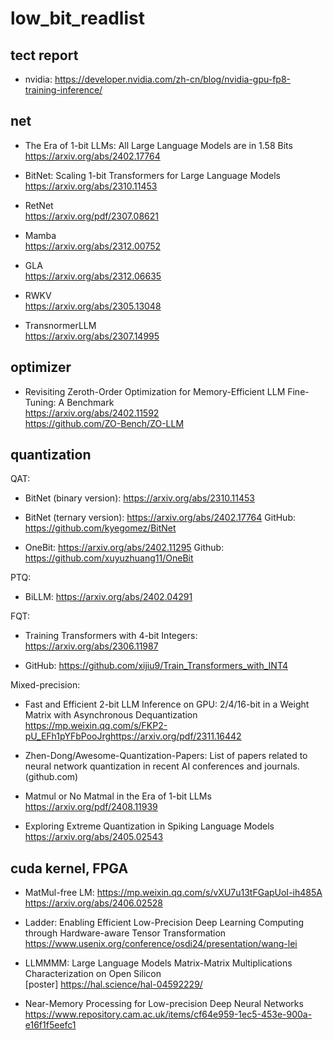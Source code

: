 # low_bit_readlist
## tect report
- nvidia:
<https://developer.nvidia.com/zh-cn/blog/nvidia-gpu-fp8-training-inference/><br/>

## net
- The Era of 1-bit LLMs: All Large Language Models are in 1.58 Bits<br/>
<https://arxiv.org/abs/2402.17764><br/>

- BitNet: Scaling 1-bit Transformers for Large Language Models<br/>
<https://arxiv.org/abs/2310.11453><br/>

- RetNet<br/>
<https://arxiv.org/pdf/2307.08621><br/>
- Mamba<br/>
<https://arxiv.org/abs/2312.00752><br/>
- GLA<br/>
<https://arxiv.org/abs/2312.06635><br/>
- RWKV<br/>
<https://arxiv.org/abs/2305.13048><br/>
- TransnormerLLM<br/>
<https://arxiv.org/abs/2307.14995><br/>

## optimizer
- Revisiting Zeroth-Order Optimization for Memory-Efficient LLM Fine-Tuning: A Benchmark<br/>
<https://arxiv.org/abs/2402.11592><br/>
<https://github.com/ZO-Bench/ZO-LLM><br/>

## quantization
QAT: <br/>

- BitNet (binary version): https://arxiv.org/abs/2310.11453 <br/>

- BitNet (ternary version): https://arxiv.org/abs/2402.17764  GitHub: https://github.com/kyegomez/BitNet <br/>

- OneBit: https://arxiv.org/abs/2402.11295  Github: https://github.com/xuyuzhuang11/OneBit  <br/>

PTQ: <br/>

- BiLLM: https://arxiv.org/abs/2402.04291  <br/>

FQT: <br/>

- Training Transformers with 4-bit Integers: https://arxiv.org/abs/2306.11987  <br/>

- GitHub: https://github.com/xijiu9/Train_Transformers_with_INT4 <br/>

Mixed-precision:<br/>
- Fast and Efficient 2-bit LLM Inference on GPU: 2/4/16-bit in a Weight Matrix with Asynchronous Dequantization <https://mp.weixin.qq.com/s/FKP2-pU_EFh1pYFbPooJrg><https://arxiv.org/pdf/2311.16442><br/>

- Zhen-Dong/Awesome-Quantization-Papers: List of papers related to neural network quantization in recent AI conferences and journals. (github.com) <br/>

- Matmul or No Matmal in the Era of 1-bit LLMs<br/>
<https://arxiv.org/pdf/2408.11939><br/>

- Exploring Extreme Quantization in Spiking Language Models<br/>
<https://arxiv.org/abs/2405.02543><br/>

## cuda kernel, FPGA
- MatMul-free LM:
<https://mp.weixin.qq.com/s/vXU7u13tFGapUoI-ih485A><br/>
<https://arxiv.org/abs/2406.02528><br/>

- Ladder: Enabling Efficient Low-Precision Deep Learning Computing through Hardware-aware Tensor Transformation<br/>
<https://www.usenix.org/conference/osdi24/presentation/wang-lei><br/>

- LLMMMM: Large Language Models Matrix-Matrix Multiplications Characterization on Open Silicon<br/>
[poster]
<https://hal.science/hal-04592229/><br/>

- Near-Memory Processing for Low-precision Deep Neural Networks<br/>
<https://www.repository.cam.ac.uk/items/cf64e959-1ec5-453e-900a-e16f1f5eefc1><br/>


